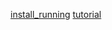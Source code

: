 [install_running](https://www.sohamkamani.com/install-and-run-kafka-locally/#installation)
[tutorial](http://maratgaliev.com/rails-kafka/)